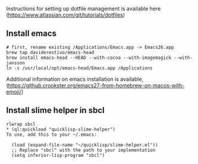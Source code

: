 Instructions for setting up dotfile management is available here (https://www.atlassian.com/git/tutorials/dotfiles)

## Install emacs

```
# first, rename existing /Applications/Emacs.app -> Emacs26.app
brew tap daviderestivo/emacs-head
brew install emacs-head --HEAD --with-cocoa --with-imagemagick --with-jansson
ln -s /usr/local/opt/emacs-head/Emacs.app /Applications
```

Additional information on emacs installation is available, (https://github.crookster.org/emacs27-from-homebrew-on-macos-with-emoji/)

## Install slime helper in sbcl

```
rlwrap sbcl
* (ql:quickload "quicklisp-slime-helper")
To use, add this to your ~/.emacs:

  (load (expand-file-name "~/quicklisp/slime-helper.el"))
  ;; Replace "sbcl" with the path to your implementation
  (setq inferior-lisp-program "sbcl")
```  